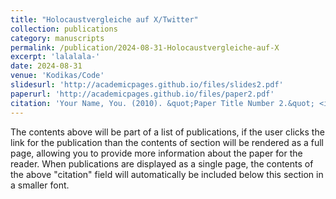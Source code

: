 ```yaml
---
title: "Holocaustvergleiche auf X/Twitter"
collection: publications
category: manuscripts
permalink: /publication/2024-08-31-Holocaustvergleiche-auf-X
excerpt: 'lalalala-'
date: 2024-08-31
venue: 'Kodikas/Code'
slidesurl: 'http://academicpages.github.io/files/slides2.pdf'
paperurl: 'http://academicpages.github.io/files/paper2.pdf'
citation: 'Your Name, You. (2010). &quot;Paper Title Number 2.&quot; <i>Journal 1</i>. 1(2).'
---
```


The contents above will be part of a list of publications, if the user clicks the link for the publication than the contents of section will be rendered as a full page, allowing you to provide more information about the paper for the reader. When publications are displayed as a single page, the contents of the above "citation" field will automatically be included below this section in a smaller font.
